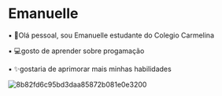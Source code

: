 # Emanuelle

▪ 🙂Olá pessoal, sou Emanuelle estudante do Colegio Carmelina

▪ 💻gosto de aprender sobre progamação

▪ ✨gostaria de aprimorar mais minhas habilidades

![8b82fd6c95bd3daa85872b081e0e3200](https://user-images.githubusercontent.com/108410744/183128323-da57b604-5646-466b-a418-ba1bb3f1f475.gif)
